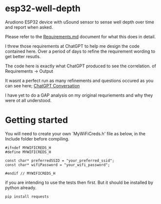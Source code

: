 # esp32-well-depth

Arudiono ESP32 device with uSound sensor to sense well depth over time and report when asked.


Please refer to the [Requirements.md](Requrements.md) document for what this does in detail.

I threw those requirements at ChatGPT to help me design the code contained here. Over a period of days to refine the requirement wording to get better resutls.

The code here is exactly what ChatGPT produced to see the correlation. of Requirements -> Output

It wasnt a perfect run as many refinements and questions occured as you can see here; [ChatGPT Conversation](https://chatgpt.com/share/783bef9c-f8eb-4074-8cbb-0433cfd6f199)

I have yet to do a GAP analysis on my original requriements and why they were ot all understood.


# Getting started

You will need to create your own `MyWiFiCreds.h' file as below, in the Include folder before compiling.


```
#ifndef MYWIFICREDS_H
#define MYWIFICREDS_H

const char* preferredSSID = "your_preferred_ssid";
const char* wifiPassword = "your_wifi_password";

#endif // MYWIFICREDS_H

```


if you are intending to use the tests then first. But it should be installed by python already.

```
pip install requests

```